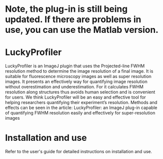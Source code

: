 # Note, the plug-in is still being updated. If there are problems in use, you can use the Matlab version.
# LuckyProfiler
LuckyProfiler is an ImageJ plugin that uses the Projected-line FWHM resolution method to determine the image resolution of a final image. It is suitable for fluorescence microscopy images as well as super resolution images. It presents an effectively way for quantifying image resolution without overestimation and underestimation. For it calculates FWHM resolution along structures thus avoids human selection and is convenient for users. We think LuckyProfiler will be an easy and effective tool for helping researchers quantifying their experiment’s resolution.
Methods and effects can be seen in the article: LuckyProfiler: an ImageJ plug-in capable of quantifying FWHM resolution easily and effectively for super-resolution images
# Installation and use
Refer to the user's guide for detailed instructions on installation and use.
